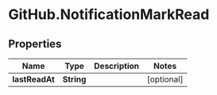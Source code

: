 # GitHub.NotificationMarkRead

## Properties

Name | Type | Description | Notes
------------ | ------------- | ------------- | -------------
**lastReadAt** | **String** |  | [optional] 


